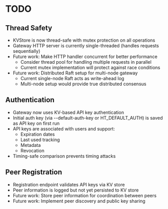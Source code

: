 # TODO

## Thread Safety

- KVStore is now thread-safe with mutex protection on all operations
- Gateway HTTP server is currently single-threaded (handles requests sequentially)
- Future work: Make HTTP handler concurrent for better performance
  - Consider thread pool for handling multiple requests in parallel
  - Current mutex implementation will protect against race conditions
- Future work: Distributed Raft setup for multi-node gateway
  - Current single-node Raft acts as write-ahead log
  - Multi-node setup would provide true distributed consensus

## Authentication

- Gateway now uses KV-based API key authentication
- Initial auth key (via --default-auth-key or HT_DEFAULT_AUTH) is saved as API key on first run
- API keys are associated with users and support:
  - Expiration dates
  - Last used tracking
  - Metadata
  - Revocation
- Timing-safe comparison prevents timing attacks

## Peer Registration

- Registration endpoint validates API keys via KV store
- Peer information is logged but not yet persisted to KV store
- Future work: Store peer information for coordination between peers
- Future work: Implement peer discovery and public key sharing
